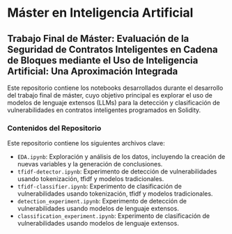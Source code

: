 # Máster en Inteligencia Artificial

## Trabajo Final de Máster: Evaluación de la Seguridad de Contratos Inteligentes en Cadena de Bloques mediante el Uso de Inteligencia Artificial: Una Aproximación Integrada

Este repositorio contiene los notebooks desarrollados durante el desarrollo del trabajo final de máster, cuyo objetivo principal es explorar el uso de modelos de lenguaje extensos (LLMs) para la detección y clasificación de vulnerabilidades en contratos inteligentes programados en Solidity.

### Contenidos del Repositorio

Este repositorio contiene los siguientes archivos clave:

- `EDA.ipynb`: Exploración y análisis de los datos, incluyendo la creación de nuevas variables y la generación de conclusiones.
- `tfidf-detector.ipynb`: Experimento de detección de vulnerabilidades usando tokenización, tfidf y modelos tradicionales.
- `tfidf-classifier.ipynb`: Experimento de clasificación de vulnerabilidades usando tokenización, tfidf y modelos tradicionales.
- `detection_experiment.ipynb`: Experimento de detección de vulnerabilidades usando modelos de lenguaje extensos.
- `classification_experiment.ipynb`: Experimento de clasificación de vulnerabilidades usando modelos de lenguaje extensos.
